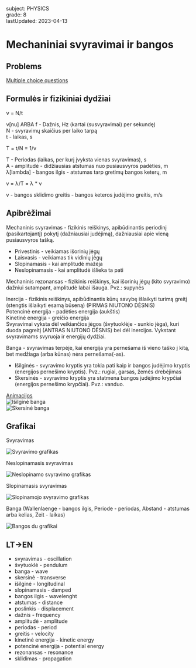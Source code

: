 subject: PHYSICS  
grade: 8  
lastUpdated: 2023-04-13  


# Mechaniniai svyravimai ir bangos

## Problems

[Multiple choice questions](https://www.scribd.com/document/505934804/Mechaniniai-svyravimai-ir-bangos#)

## Formulės ir fizikiniai dydžiai

&nu; = N/t

&nu;[nu] ARBA f - Dažnis, Hz (kartai (susvyravimai) per sekundę)  
N - svyravimų skaičius per laiko tarpą  
t - laikas, s

T = t/N = 1/&nu;

T - Periodas (laikas, per kurį įvyksta vienas svyravimas), s  
A - amplitudė - didžiausias atstumas nuo pusiausvyros padėties, m  
&lambda;[lambda] - bangos ilgis - atstumas tarp gretimų bangos keterų, m

v = &lambda;/T = &lambda; \* &nu;

v - bangos sklidimo greitis - bangos keteros judėjimo greitis, m/s

## Apibrėžimai

Mechaninis svyravimas - fizikinis reiškinys, apibūdinantis periodinį (pasikartojantį) pokytį (dažniausiai judėjimą), dažniausiai apie vieną pusiausvyros tašką.

- Privestinis - veikiamas išorinių jėgų
- Laisvasis - veikiamas tik vidinių jėgų
- Slopinamasis - kai amplitudė mažėja
- Neslopinamasis - kai amplitudė išlieka ta pati

Mechaninis rezonansas - fizikinis reiškinys, kai išorinių jėgų (kito svyravimo) dažniui sutampant, amplitudė labai išauga. Pvz.: supynės

Inercija - fizikinis reiškinys, apibūdinantis kūnų savybę išlaikyti turimą greitį (stengtis išlaikyti esamą būseną) (PIRMAS NIUTONO DĖSNIS)  
Potencinė energija - padėties energija (aukštis)  
Kinetinė energija - greičio energija  
Svyravimai vyksta dėl veikiančios jėgos (švytuoklėje - sunkio jėga), kuri duoda pagreitį (ANTRAS NIUTONO DĖSNIS) bei dėl inercijos. Vykstant svyravimams svyruoja ir energijų dydžiai.

Banga - svyravimas terpėje, kai energija yra pernešama iš vieno taško į kitą, bet medžiaga (arba kūnas) nėra pernešama(-as).

- Išilginės - svyravimo kryptis yra tokia pati kaip ir bangos judėjimo kryptis (energijos pernešimo kryptis). Pvz.: rugiai, garsas, žemės drebėjimas
- Skersinės - svyravimo kryptis yra statmena bangos judėjimo krypčiai (energijos pernešimo krypčiai). Pvz.: vanduo.

[Animacijos](https://www.acs.psu.edu/drussell/demos/waves/wavemotion.html)  
![Išilginė banga](http://www.acs.psu.edu/drussell/Demos/waves/Lwave-Red-2.gif)  
![Skersinė banga](http://www.acs.psu.edu/drussell/Demos/waves/Twave.gif)

## Grafikai

Svyravimas

![Svyravimo grafikas](https://www.birmingham.ac.uk/Images/undergraduate/careers/STEM/physics/SHM.png)

Neslopinamasis svyravimas

![Neslopinamo svyravimo grafikas](https://img.favpng.com/22/21/11/simple-harmonic-motion-pendulum-graph-of-a-function-oscillation-png-favpng-djvmpTwfLG0b74QiXUVRT7xe8.jpg)

Slopinamasis svyravimas

![Slopinamojo svyravimo grafikas](https://static.wikia.nocookie.net/hscboards/images/d/db/Damped_osc.gif)

Banga (Wallenlaenge - bangos ilgis, Periode - periodas, Abstand - atstumas arba kelias, Zeit - laikas)

![Bangos du grafikai](https://i.stack.imgur.com/RI7tI.gif)

## LT->EN

- svyravimas - oscillation
- švytuoklė - pendulum
- banga - wave
- skersinė - transverse
- išilginė - longitudinal
- slopinamasis - damped
- bangos ilgis - wavelenght
- atstumas - distance
- poslinkis - displacement
- dažnis - frequency
- amplitudė - amplitude
- periodas - period
- greitis - velocity
- kinetinė energija - kinetic energy
- potencinė energija - potential energy
- rezonansas - resonance
- sklidimas - propagation
